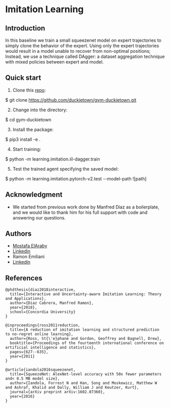# Imitation Learning

## Introduction
In this baseline we train a small squeezenet model on expert trajectories to simply clone the behavior of the expert.
Using only the expert trajectories would result in a model unable to recover from non-optimal positions; Instead, we use a technique called DAgger: a dataset aggregation technique with mixed policies between expert and model.

## Quick start
1) Clone this [repo](https://github.com/duckietown/gym-duckietown):

$ git clone https://github.com/duckietown/gym-duckietown.git

2) Change into the directory:

$ cd gym-duckietown

3) Install the package:

$ pip3 install -e .

4) Start training:

$ python -m learning.imitation.iil-dagger.train

5) Test the trained agent specifying the saved model:

$ python -m learning.imitation.pytorch-v2.test --model-path ![path]

## Acknowledgment
- We started from previous work done by Manfred Díaz as a boilerplate, and we would like to thank him for his full support with code and answering our questions.

## Authors
- [Mostafa ElAraby ](https://www.mostafaelaraby.com/)
- [Linkedin](https://linkedin.com/in/mostafaelaraby)
- Ramon Emiliani
- [Linkedin](https://www.linkedin.com/in/ramonemiliani)

## References
```
@phdthesis{diaz2018interactive,
  title={Interactive and Uncertainty-aware Imitation Learning: Theory and Applications},
  author={Diaz Cabrera, Manfred Ramon},
  year={2018},
  school={Concordia University}
}
```
```
@inproceedings{ross2011reduction,
  title={A reduction of imitation learning and structured prediction to no-regret online learning},
  author={Ross, St{\'e}phane and Gordon, Geoffrey and Bagnell, Drew},
  booktitle={Proceedings of the fourteenth international conference on artificial intelligence and statistics},
  pages={627--635},
  year={2011}
}
```
```
@article{iandola2016squeezenet,
  title={SqueezeNet: AlexNet-level accuracy with 50x fewer parameters and< 0.5 MB model size},
  author={Iandola, Forrest N and Han, Song and Moskewicz, Matthew W and Ashraf, Khalid and Dally, William J and Keutzer, Kurt},
  journal={arXiv preprint arXiv:1602.07360},
  year={2016}
}
```
